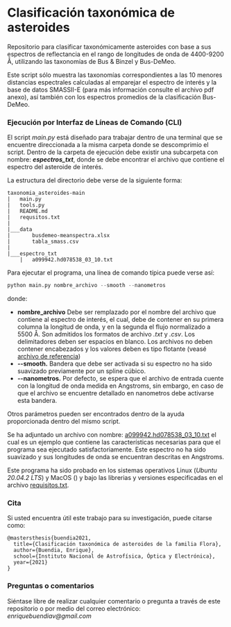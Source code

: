 # Clasificación taxonómica de asteroides
Repositorio para clasificar taxonómicamente asteroides con base a sus espectros de reflectancia en el rango de longitudes de onda de 4400-9200 Å, utilizando las taxonomías de Bus &amp; Binzel y Bus-DeMeo. 

Este script sólo muestra las taxonomías correspondientes a las 10 menores distancias espectrales calculadas al emparejar el espectro de interés y la base de datos SMASSII-E (para más información consulte el archivo pdf anexo), así también con los espectros promedios de la clasificación Bus-DeMeo.    

### **Ejecución por Interfaz de Líneas de Comando (CLI)**

El script _main.py_ está diseñado para trabajar dentro de una terminal que se encuentre direccionada a la misma carpeta donde se descomprimio el script. Dentro de la carpeta de ejecución debe existir una subcarpeta con nombre: **_espectros_txt_**, donde se debe encontrar el archivo que contiene el espectro del asteroide de interés. 

La estructura del directorio debe verse de la siguiente forma:
```
taxonomia_asteroides-main
|   main.py
|   tools.py
|   README.md
|   requsitos.txt
|
|___data
|       busdemeo-meanspectra.xlsx
|       tabla_smass.csv
|
|___espectro_txt
    |   a099942.hd078538_03_10.txt
```

Para ejecutar el programa, una línea de comando típica puede verse así:

```python
python main.py nombre_archivo --smooth --nanometros
```

donde:
+ **nombre_archivo** Debe ser remplazado por el nombre del archivo que contiene al espectro de interés, el cual, debe de contener en su primera columna la longitud de onda, y en la segunda el flujo normalizado a 5500 Å. Son admitidos los formatos de archivo _.txt_ y _.csv_. Los delimitadores deben ser espacios en blanco. Los archivos no deben contener encabezados y los valores deben es tipo flotante (veasé [archivo de referencia](https://github.com/enriquebuendia/taxonomia_asteroides/blob/main/espectro_txt/a099942.hd078538_03_10.txt))  
+ **--smooth.** Bandera que debe ser activada si su espectro no ha sido suavizado previamente por un spline cúbico.
+ **--nanometros.** Por defecto, se espera que el archivo de entrada cuente con la longitud de onda medida en Angstroms, sin embargo, en caso de que el archivo se encuentre detallado en nanometros debe activarse esta bandera.

Otros parámetros pueden ser encontrados dentro de la ayuda proporcionada dentro del mismo script.

Se ha adjuntado un archivo con nombre: [a099942.hd078538_03_10.txt](https://github.com/enriquebuendia/taxonomia_asteroides/blob/main/espectro_txt/a099942.hd078538_03_10.txt) el cual es un ejemplo que contiene las características necesarias para que el programa sea ejecutado satisfactoriamente. Este espectro no ha sido suavizado y sus longitudes de onda se encuentran descritas en Angstroms.  

Este programa ha sido probado en los sistemas operativos Linux (_Ubuntu 20.04.2 LTS_) y MacOS () y bajo las librerias y versiones especificadas en el archivo [requisitos.txt](https://github.com/enriquebuendia/taxonomia_asteroides/blob/main/requisitos.txt). 

### **Cita**

Si usted encuentra útil este trabajo para su investigación, puede citarse como:
```
@mastersthesis{buendia2021,
  title={Clasificación taxonómica de asteroides de la familia Flora},
  author={Buendia, Enrique},
  school={Instituto Nacional de Astrofísica, Óptica y Electrónica},
  year={2021}
}
```
### Preguntas o comentarios ###

Siéntase libre de realizar cualquier comentario o pregunta a través de este repositorio o por medio del correo electrónico: _enriquebuendiav@gmail.com_  
